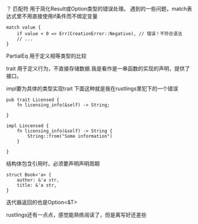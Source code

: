 


？ 匹配符 用于简化Result或Option类型的错误处理。
遇到的一些问题，match表达式里不用直接使用if条件而不绑定变量

```
match value {
    if value < 0 => Err(CreationError::Negative), // 错误！不符合语法
    // ... 
}
```
PartialEq 用于定义相等类型的比较

trait 用于定义行为，不直接存储数据.我是看作是一串函数的实现的声明，提供了接口。

impl要为具体的类型实现trait
下面这种就是我在rustlings里犯下的一个错误
```
pub trait Licensed {
    fn licensing_info(&self) -> String;

}

impl Lincensed {
    fn licensing_info(&self) -> String {
        String::from("Some information")
    }
    
}
```

结构体包含引用时，必须要声明声明周期
```
struct Book<'a> {
    author: &'a str,
    title: &'a str,
}
```

迭代器返回的也是Option<&T>

rustlings还有一点点，感觉能熟练阅读了，但是离写好还差些